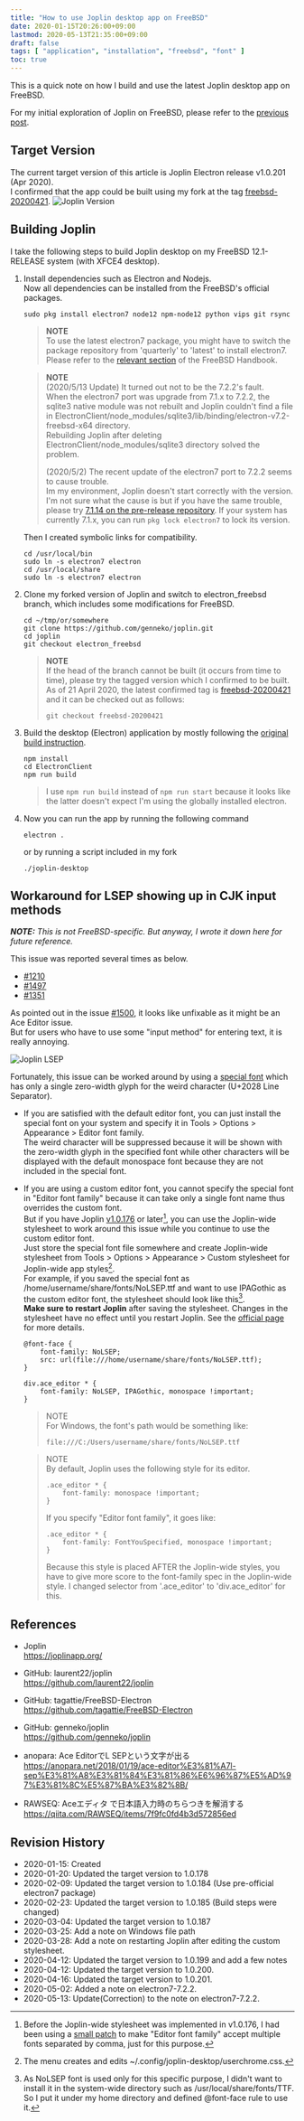 ```yaml
---
title: "How to use Joplin desktop app on FreeBSD"
date: 2020-01-15T20:26:00+09:00
lastmod: 2020-05-13T21:35:00+09:00
draft: false
tags: [ "application", "installation", "freebsd", "font" ]
toc: true
---
```

This is a quick note on how I build and use the latest Joplin desktop app on FreeBSD.

For my initial exploration of Joplin on FreeBSD, please refer to the [previous post](/playing-with-bsd/application/joplin-on-freebsd).

## Target Version
The current target version of this article is Joplin Electron release v1.0.201 (Apr 2020).  
I confirmed that the app could be built using my fork at the tag [freebsd-20200421](https://github.com/genneko/joplin/releases/tag/freebsd-20200421).
![Joplin Version](/images/howto-use-joplin-on-freebsd/JoplinVersion.png)

## Building Joplin
I take the following steps to build Joplin desktop on my FreeBSD 12.1-RELEASE system (with XFCE4 desktop).

1. Install dependencies such as Electron and Nodejs.  
   Now all dependencies can be installed from the FreeBSD's official packages.  
   ```
   sudo pkg install electron7 node12 npm-node12 python vips git rsync
   ```
   > **NOTE**  
   > To use the latest electron7 package, you might have to switch the package repository from 'quarterly' to 'latest' to install electron7.  
   > Please refer to the [relevant section](https://www.freebsd.org/doc/handbook/pkgng-intro.html#quarterly-latest-branch) of the FreeBSD Handbook.
   
   > **NOTE**  
   > (2020/5/13 Update) It turned out not to be the 7.2.2's fault.  
   > When the electron7 port was upgrade from 7.1.x to 7.2.2, the sqlite3 native module was not rebuilt and Joplin couldn't find a file in ElectronClient/node_modules/sqlite3/lib/binding/electron-v7.2-freebsd-x64 directory.  
   > Rebuilding Joplin after deleting ElectronClient/node_modules/sqlite3 directory solved the problem.  
   >
   > (2020/5/2) The recent update of the electron7 port to 7.2.2 seems to cause trouble.  
   > Im my environment, Joplin doesn't start correctly with the version.  
   > I'm not sure what the cause is but if you have the same trouble, please try [7.1.14 on the pre-release repository](https://github.com/tagattie/FreeBSD-Electron/releases/tag/v7.1.14).
   > If your system has currently 7.1.x, you can run ``pkg lock electron7`` to lock its version.
   
   Then I created symbolic links for compatibility.  
   ```
   cd /usr/local/bin
   sudo ln -s electron7 electron
   cd /usr/local/share
   sudo ln -s electron7 electron
   ```

2. Clone my forked version of Joplin and switch to electron_freebsd branch, which includes some modifications for FreeBSD.
   ```
   cd ~/tmp/or/somewhere
   git clone https://github.com/genneko/joplin.git
   cd joplin
   git checkout electron_freebsd
   ```
   > **NOTE**  
   > If the head of the branch cannot be built (it occurs from time to time), please try the tagged version which I confirmed to be built.  
   > As of 21 April 2020, the latest confirmed tag is [freebsd-20200421](https://github.com/genneko/joplin/releases/tag/freebsd-20200421) and it can be checked out as follows:  
   > ```
   > git checkout freebsd-20200421
   > ```

3. Build the desktop (Electron) application by mostly following the [original build instruction](https://github.com/laurent22/joplin/blob/master/BUILD.md#building-the-electron-application).
   ```
   npm install
   cd ElectronClient
   npm run build
   ```
   > I use ``npm run build`` instead of ``npm run start`` because it looks like the latter doesn't expect I'm using the globally installed electron.

4. Now you can run the app by running the following command  
   ```
   electron .
   ```
   or by running a script included in my fork
   ```
   ./joplin-desktop
   ```

## Workaround for LSEP showing up in CJK input methods

_**NOTE:** This is not FreeBSD-specific. But anyway, I wrote it down here for future reference._  

This issue was reported several times as below.
* [#1210](https://github.com/laurent22/joplin/issues/1210)
* [#1497](https://github.com/laurent22/joplin/issues/1497)
* [#1351](https://github.com/laurent22/joplin/issues/1351)

As pointed out in the issue [#1500](https://github.com/laurent22/joplin/issues/1500), it looks like unfixable as it might be an Ace Editor issue.  
But for users who have to use some "input method" for entering text, it is really annoying.

![Joplin LSEP](/images/howto-use-joplin-on-freebsd/JoplinLSEP.gif)

Fortunately, this issue can be worked around by using a [special font](/misc/NoLSEP.ttf) which has only a single zero-width glyph for the weird character (U+2028 Line Separator).

* If you are satisfied with the default editor font, you can just install the special font on your system and specify it in Tools &gt; Options &gt; Appearance &gt; Editor font family.  
  The weird character will be suppressed because it will be shown with the zero-width glyph in the specified font while other characters will be displayed with the default monospace font because they are not included in the special font.

* If you are using a custom editor font, you cannot specify the special font in "Editor font family" because it can take only a single font name thus overrides the custom font.  
  But if you have Joplin [v1.0.176](https://github.com/laurent22/joplin/releases/tag/v1.0.176) or later[^1], you can use the Joplin-wide stylesheet to work around this issue while you continue to use the custom editor font.  
  Just store the special font file somewhere and create Joplin-wide stylesheet from Tools &gt; Options &gt; Appearance &gt; Custom stylesheet for Joplin-wide app styles[^2].  
  For example, if you saved the special font as /home/username/share/fonts/NoLSEP.ttf and want to use IPAGothic as the custom editor font, the stylesheet should look like this[^3].  
  **Make sure to restart Joplin** after saving the stylesheet. Changes in the stylesheet have no effect until you restart Joplin. See the [official page](https://github.com/laurent22/joplin#custom-css) for more details.    
  ```
  @font-face {
      font-family: NoLSEP;
      src: url(file:///home/username/share/fonts/NoLSEP.ttf);
  }
  
  div.ace_editor * {
      font-family: NoLSEP, IPAGothic, monospace !important;
  }
  ```
  > NOTE  
  > For Windows, the font's path would be something like:
  > ```
  > file:///C:/Users/username/share/fonts/NoLSEP.ttf
  > ```

  > NOTE  
  > By default, Joplin uses the following style for its editor.
  > ```
  > .ace_editor * {
  >     font-family: monospace !important;
  > }
  > ```
  > If you specify "Editor font family", it goes like:
  > ```
  > .ace_editor * {
  >     font-family: FontYouSpecified, monospace !important;
  > }
  > ```
  > Because this style is placed AFTER the Joplin-wide styles, you have to give more score to the font-family spec in the Joplin-wide style.
  > I changed selector from '.ace_editor' to 'div.ace_editor' for this.
  
[^1]: Before the Joplin-wide stylesheet was implemented in v1.0.176, I had been using a [small patch](/misc/joplin_multi_editor_fonts.patch) to make "Editor font family" accept multiple fonts separated by comma, just for this purpose.
[^2]: The menu creates and edits ~/.config/joplin-desktop/userchrome.css.
[^3]: As NoLSEP font is used only for this specific purpose, I didn't want to install it in the system-wide directory such as /usr/local/share/fonts/TTF. So I put it under my home directory and defined @font-face rule to use it.

## References
* Joplin  
<https://joplinapp.org/>

* GitHub: laurent22/joplin  
<https://github.com/laurent22/joplin>

* GitHub: tagattie/FreeBSD-Electron  
<https://github.com/tagattie/FreeBSD-Electron>

* GitHub: genneko/joplin  
<https://github.com/genneko/joplin>

* anopara: Ace EditorでL SEPという文字が出る  
<https://anopara.net/2018/01/19/ace-editor%E3%81%A7l-sep%E3%81%A8%E3%81%84%E3%81%86%E6%96%87%E5%AD%97%E3%81%8C%E5%87%BA%E3%82%8B/>

* RAWSEQ: Aceエディタ で日本語入力時のちらつきを解消する  
<https://qiita.com/RAWSEQ/items/7f9fc0fd4b3d572856ed>

## Revision History
* 2020-01-15: Created
* 2020-01-20: Updated the target version to 1.0.178
* 2020-02-09: Updated the target version to 1.0.184 (Use pre-official electron7 package)
* 2020-02-23: Updated the target version to 1.0.185 (Build steps were changed)
* 2020-03-04: Updated the target version to 1.0.187
* 2020-03-25: Add a note on Windows file path
* 2020-03-28: Add a note on restarting Joplin after editing the custom stylesheet.
* 2020-04-12: Updated the target version to 1.0.199 and add a few notes
* 2020-04-12: Updated the target version to 1.0.200.
* 2020-04-16: Updated the target version to 1.0.201.
* 2020-05-02: Added a note on electron7-7.2.2.
* 2020-05-13: Update(Correction) to the note on electron7-7.2.2.
